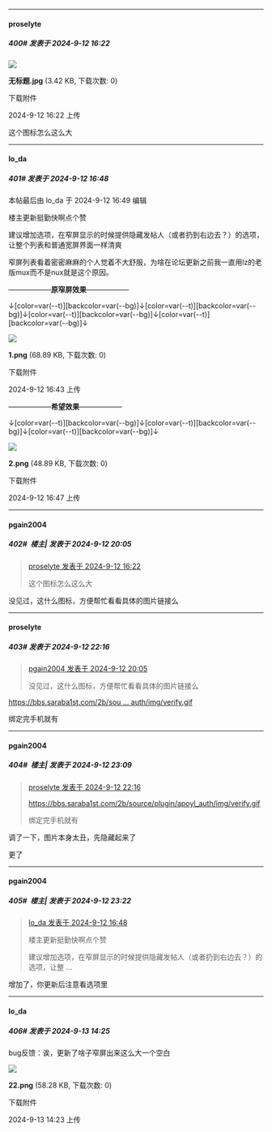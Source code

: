 ﻿
*****

####  proselyte  
##### 400#       发表于 2024-9-12 16:22

<img src="https://img.saraba1st.com/forum/202409/12/162228q7v7lmxmyv2v7dxn.jpg" referrerpolicy="no-referrer">

<strong>无标题.jpg</strong> (3.42 KB, 下载次数: 0)

下载附件

2024-9-12 16:22 上传

这个图标怎么这么大


*****

####  lo_da  
##### 401#       发表于 2024-9-12 16:48

 本帖最后由 lo_da 于 2024-9-12 16:49 编辑 

楼主更新挺勤快啊点个赞

建议增加选项，在窄屏显示的时候提供隐藏发帖人（或者扔到右边去？）的选项，让整个列表和普通宽屏界面一样清爽

窄屏列表看着密密麻麻的个人觉着不大舒服，为啥在论坛更新之前我一直用lz的老版mux而不是nux就是这个原因。

——————<strong>原窄屏效果</strong>——————

↓[color=var(--t)][backcolor=var(--bg)]↓[color=var(--t)][backcolor=var(--bg)]↓[color=var(--t)][backcolor=var(--bg)]↓[color=var(--t)][backcolor=var(--bg)]↓

<img src="https://img.saraba1st.com/forum/202409/12/164315qtzjib9i1t3p9zjt.png" referrerpolicy="no-referrer">

<strong>1.png</strong> (68.89 KB, 下载次数: 0)

下载附件

2024-9-12 16:43 上传

——————<strong>希望效果</strong>——————

↓[color=var(--t)][backcolor=var(--bg)]↓[color=var(--t)][backcolor=var(--bg)]↓[color=var(--t)][backcolor=var(--bg)]↓

<img src="https://img.saraba1st.com/forum/202409/12/164752h5ejjljd7i7lrlw4.png" referrerpolicy="no-referrer">

<strong>2.png</strong> (48.89 KB, 下载次数: 0)

下载附件

2024-9-12 16:47 上传


*****

####  pgain2004  
##### 402#         楼主| 发表于 2024-9-12 20:05

<blockquote><a href="httphttps://bbs.saraba1st.com/2b/forum.php?mod=redirect&amp;goto=findpost&amp;pid=66184921&amp;ptid=1826103" target="_blank">proselyte 发表于 2024-9-12 16:22</a>

这个图标怎么这么大</blockquote>
没见过，这什么图标，方便帮忙看看具体的图片链接么


*****

####  proselyte  
##### 403#       发表于 2024-9-12 22:16

<blockquote><a href="httphttps://bbs.saraba1st.com/2b/forum.php?mod=redirect&amp;goto=findpost&amp;pid=66186877&amp;ptid=1826103" target="_blank">pgain2004 发表于 2024-9-12 20:05</a>

没见过，这什么图标，方便帮忙看看具体的图片链接么</blockquote>
[https://bbs.saraba1st.com/2b/sou ... auth/img/verify.gif](https://bbs.saraba1st.com/2b/source/plugin/apoyl_auth/img/verify.gif)

绑定完手机就有


*****

####  pgain2004  
##### 404#         楼主| 发表于 2024-9-12 23:09

<blockquote><a href="httphttps://bbs.saraba1st.com/2b/forum.php?mod=redirect&amp;goto=findpost&amp;pid=66188085&amp;ptid=1826103" target="_blank">proselyte 发表于 2024-9-12 22:16</a>

https://bbs.saraba1st.com/2b/source/plugin/apoyl_auth/img/verify.gif

绑定完手机就有</blockquote>
调了一下，图片本身太丑，先隐藏起来了

更了


*****

####  pgain2004  
##### 405#         楼主| 发表于 2024-9-12 23:22

<blockquote><a href="httphttps://bbs.saraba1st.com/2b/forum.php?mod=redirect&amp;goto=findpost&amp;pid=66185187&amp;ptid=1826103" target="_blank">lo_da 发表于 2024-9-12 16:48</a>

楼主更新挺勤快啊点个赞

建议增加选项，在窄屏显示的时候提供隐藏发帖人（或者扔到右边去？）的选项，让整 ...</blockquote>
增加了，你更新后注意看选项里


*****

####  lo_da  
##### 406#       发表于 2024-9-13 14:25

bug反馈：诶，更新了啥子窄屏出来这么大一个空白

<img src="https://img.saraba1st.com/forum/202409/13/142346hmjqi81qqqjraz9s.png" referrerpolicy="no-referrer">

<strong>22.png</strong> (58.28 KB, 下载次数: 0)

下载附件

2024-9-13 14:23 上传

